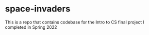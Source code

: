 # space-invaders
This is a repo that contains codebase for the Intro to CS final project I completed in Spring 2022
